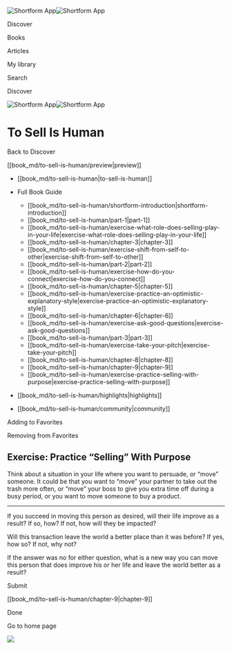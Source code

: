 ![Shortform App](/img/logo.36a2399e.svg)![Shortform App](/img/logo-dark.70c1b072.svg)

Discover

Books

Articles

My library

Search

Discover

![Shortform App](/img/logo.36a2399e.svg)![Shortform App](/img/logo-dark.70c1b072.svg)

# To Sell Is Human

Back to Discover

[[book_md/to-sell-is-human/preview|preview]]

  * [[book_md/to-sell-is-human|to-sell-is-human]]
  * Full Book Guide

    * [[book_md/to-sell-is-human/shortform-introduction|shortform-introduction]]
    * [[book_md/to-sell-is-human/part-1|part-1]]
    * [[book_md/to-sell-is-human/exercise-what-role-does-selling-play-in-your-life|exercise-what-role-does-selling-play-in-your-life]]
    * [[book_md/to-sell-is-human/chapter-3|chapter-3]]
    * [[book_md/to-sell-is-human/exercise-shift-from-self-to-other|exercise-shift-from-self-to-other]]
    * [[book_md/to-sell-is-human/part-2|part-2]]
    * [[book_md/to-sell-is-human/exercise-how-do-you-connect|exercise-how-do-you-connect]]
    * [[book_md/to-sell-is-human/chapter-5|chapter-5]]
    * [[book_md/to-sell-is-human/exercise-practice-an-optimistic-explanatory-style|exercise-practice-an-optimistic-explanatory-style]]
    * [[book_md/to-sell-is-human/chapter-6|chapter-6]]
    * [[book_md/to-sell-is-human/exercise-ask-good-questions|exercise-ask-good-questions]]
    * [[book_md/to-sell-is-human/part-3|part-3]]
    * [[book_md/to-sell-is-human/exercise-take-your-pitch|exercise-take-your-pitch]]
    * [[book_md/to-sell-is-human/chapter-8|chapter-8]]
    * [[book_md/to-sell-is-human/chapter-9|chapter-9]]
    * [[book_md/to-sell-is-human/exercise-practice-selling-with-purpose|exercise-practice-selling-with-purpose]]
  * [[book_md/to-sell-is-human/highlights|highlights]]
  * [[book_md/to-sell-is-human/community|community]]



Adding to Favorites 

Removing from Favorites 

## Exercise: Practice “Selling” With Purpose

Think about a situation in your life where you want to persuade, or “move” someone. It could be that you want to “move” your partner to take out the trash more often, or “move” your boss to give you extra time off during a busy period, or you want to move someone to buy a product.

* * *

If you succeed in moving this person as desired, will their life improve as a result? If so, how? If not, how will they be impacted?

Will this transaction leave the world a better place than it was before? If yes, how so? If not, why not?

If the answer was no for either question, what is a new way you can move this person that does improve his or her life and leave the world better as a result?

Submit 

[[book_md/to-sell-is-human/chapter-9|chapter-9]]

Done

Go to home page 

![](https://bat.bing.com/action/0?ti=56018282&Ver=2&mid=5b245773-bc07-49b9-8340-55c314fb2816&sid=48a964a0642711eeb2d9b36fc717f5e2&vid=48a9a1e0642711eebeaf23361361f0d4&vids=0&msclkid=N&pi=0&lg=en-US&sw=800&sh=600&sc=24&nwd=1&tl=Shortform%20%7C%20Book&p=https%3A%2F%2Fwww.shortform.com%2Fapp%2Fbook%2Fto-sell-is-human%2Fexercise-practice-selling-with-purpose&r=&lt=1135&evt=pageLoad&sv=1&rn=46172)
